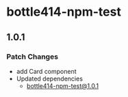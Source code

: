 # bottle414-npm-test

## 1.0.1

### Patch Changes

- add Card component
- Updated dependencies
  - bottle414-npm-test@1.0.1
